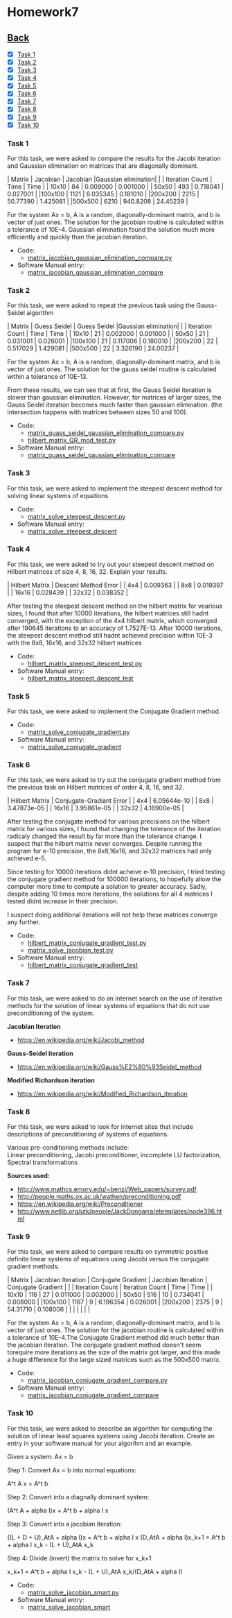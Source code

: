 # Homework7<br>

## [Back](../)

- [x] [Task 1](#task-1)
- [x] [Task 2](#task-2)
- [x] [Task 3](#task-3)
- [x] [Task 4](#task-4)
- [x] [Task 5](#task-5)
- [x] [Task 6](#task-6)
- [x] [Task 7](#task-7)
- [x] [Task 8](#task-8)
- [x] [Task 9](#task-9)
- [x] [Task 10](#task-10)

### Task 1
For this task, we were asked to compare the results for the Jacobi iteration and Gaussian elimination on matrices that are diagonally dominant.

| Matrix |    Jacobian        |     Jacobian       |Gaussian elimination|
|        |  Iteration Count   |        Time        |        Time        |
| 10x10  | 84				  | 0.009000  		   |      0.001000      |
| 50x50  | 493				  | 0.718041  		   |      0.027001      |
|100x100 | 1121				  | 6.035345  		   |      0.181010      |
|200x200 | 2215				  | 50.77390  	       |      1.425081      |
|500x500 | 6210			      | 940.8208  		   |      24.45239      |

For the system Ax = b, A is a random, diagonally-dominant matrix, and b is vector of just ones. The solution for the jacobian routine is calculated within a tolerance of 10E-4. Gaussian elimination found the solution much more efficiently and quickly than the jacobian iteration.

- Code:
  - [matrix_jacobian_gaussian_elimination_compare.py](Task1/matrix_jacobian_gaussian_elimination_compare.py)
- Software Manual entry:
  - [matrix_jacobian_gaussian_elimination_compare](../software_manual/matrix_jacobian_gaussian_elimination_compare/matrix_jacobian_gaussian_elimination_compare.md)

### Task 2
For this task, we were asked to repeat the previous task using the Gauss-Seidel algorithm

| Matrix |    Guess Seidel    |     Guess Seidel   |Gaussian elimination|
|        |  Iteration Count   |        Time        |        Time        |
| 10x10  | 21				  | 0.002000  		   |      0.001000      |
| 50x50  | 21				  | 0.031001  		   |      0.026001      |
|100x100 | 21				  | 0.117006  		   |      0.180010      |
|200x200 | 22				  | 0.517029  	       |      1.429081      |
|500x500 | 22			      | 3.326190  		   |      24.00237      |


For the system Ax = b, A is a random, diagonally-dominant matrix, and b is vector of just ones. The solution for the gauss seidel routine is calculated within a tolerance of 10E-13.

From these results, we can see that at first, the Gauss Seidel iteration is slower than gaussian elimination. However, for matrices of larger sizes, the Gauss Seidel iteration becomes much faster than gaussian elimination. (the intersection happens with matrices between sizes 50 and 100).


- Code:
  - [matrix_guass_seidel_gaussian_elimination_compare.py](Task2/matrix_guass_seidel_gaussian_elimination_compare.py)
  - [hilbert_matrix_QR_mod_test.py](Task2/hilbert_matrix_QR_mod_test.py)
- Software Manual entry:
  - [matrix_guass_seidel_gaussian_elimination_compare](../software_manual/matrix_guass_seidel_gaussian_elimination_compare/matrix_guass_seidel_gaussian_elimination_compare.md)

### Task 3
For this task, we were asked to implement the steepest descent method for solving linear systems of equations

- Code:
  - [matrix_solve_steepest_descent.py](Task3/matrix_solve_steepest_descent.py)
- Software Manual entry:
  - [matrix_solve_steepest_descent](../software_manual/matrix_solve_steepest_descent/matrix_solve_steepest_descent.md)

### Task 4
For this task, we were asked to try out your steepest descent method on Hilbert matrices of size 4, 8, 16, 32. Explain your results. 

| Hilbert Matrix | Descent Method Error |
| 4x4            | 0.009363		        |
| 8x8            | 0.019397		        |
| 16x16          | 0.028439		        |
| 32x32          | 0.038352	            |

After testing the steepest descent method on the hilbert matrix for vearious sizes, I found that after 10000 iterations, the hilbert matrices still hadnt converged,
with the exception of the 4x4 hilbert matrix, which converged after 190645 iterations to an accuracy of 1.7527E-13. After 10000 iterations, the steepest descent method 
still hadnt achieved precision within 10E-3 with the 8x8, 16x16, and 32x32 hilbert matrices

- Code:
  - [hilbert_matrix_steepest_descent_test.py](Task4/hilbert_matrix_steepest_descent_test.py)
- Software Manual entry:
  - [hilbert_matrix_steepest_descent_test](../software_manual/hilbert_matrix_steepest_descent_test/hilbert_matrix_steepest_descent_test.md)

### Task 5
For this task, we were asked to implement the Conjugate Gradient method.

- Code:
  - [matrix_solve_conjugate_gradient.py](Task5/matrix_solve_conjugate_gradient.py)
- Software Manual entry:
  - [matrix_solve_conjugate_gradient](../software_manual/matrix_solve_conjugate_gradient/matrix_solve_conjugate_gradient.md)

### Task 6
For this task, we were asked to try out the conjugate gradient method from the previous task on Hilbert matrices of order 4, 8, 16, and 32.

| Hilbert Matrix | Conjugate-Gradiant Error |
| 4x4            | 6.05644e-10		        |
| 8x8            | 3.47873e-05		        |
| 16x16          | 3.95861e-05		        |
| 32x32          | 4.16900e-05		        |

After testing the conjugate method for various precisions on the hilbert matrix for various sizes, I found that changing the tolerance of the iteration radicaly changed the result by far more than the tolerance change. I suspect that the hilbert matrix never converges. Despite running the program for e-10 precision, the 8x8,16x16, and 32x32 matrices had only achieved e-5.

Since testing for 10000 iterations didnt acheive e-10 precision, I tried testing the conjugate gradient method for 100000 iterations, to hopefully allow the computer more time to compute a solution to greater accuracy. Sadly, despite adding 10 times more iterations, the solutions for all 4 matrices I tested didnt increase in their precision.

I suspect doing additional iterations will not help these matrices converge any further.

- Code:
  - [hilbert_matrix_conjugate_gradient_test.py](Task6/hilbert_matrix_conjugate_gradient_test.py)
  - [matrix_solve_jacobian_test.py](Task6/matrix_solve_jacobian_test.py)
- Software Manual entry:
  - [hilbert_matrix_conjugate_gradient_test](../software_manual/hilbert_matrix_conjugate_gradient_test/hilbert_matrix_conjugate_gradient_test.md)

### Task 7
For this task, we were asked to do an internet search on the use of iterative methods for the solution of linear systems of equations that do not use preconditioning of the system. 

**Jacobian Iteration**
- https://en.wikipedia.org/wiki/Jacobi_method

**Gauss-Seidel iteration**
- https://en.wikipedia.org/wiki/Gauss%E2%80%93Seidel_method

**Modified Richardson iteration**
- https://en.wikipedia.org/wiki/Modified_Richardson_iteration

### Task 8
For this task, we were asked to look for internet sites that include descriptions of preconditioning of systems of equations.

Various pre-conditioning methods include:<br>
Linear preconditioning, Jacobi preconditioner, incomplete LU factorization, Spectral transformations

**Sources used:**
- http://www.mathcs.emory.edu/~benzi/Web_papers/survey.pdf 
- http://people.maths.ox.ac.uk/wathen/preconditioning.pdf 
- https://en.wikipedia.org/wiki/Preconditioner
- http://www.netlib.org/utk/people/JackDongarra/etemplates/node396.html

### Task 9
For this task, we were asked to compare results on symmetric positive definite linear systems of equations using Jacobi versus the conjugate gradient methods. 

| Matrix | Jacobian Iteration | Conjugate Gradient | Jacobian Iteration | Conjugate Gradient |
|        |  Iteration Count   | Iteration Count    |        Time        |        Time        |
| 10x10  | 116				  | 27  			   |     0.011000       |      0.002000      |
| 50x50  | 516				  | 10  			   |     0.734041       |      0.008000      |
|100x100 | 1167				  | 9  			       |     6.196354       |      0.026001      |
|200x200 | 2375				  | 9  			       |     54.31710       |      0.108006      |
|		 |				      |   			       |                    |                    |

For the system Ax = b, A is a random, diagonally-dominant matrix, and b is vector of just ones. The solution for the jacobian routine is calculated within a tolerance of 10E-4.The Conjugate Gradient method did much better than the jacobian iteration. The conjugate gradient method doesn't seem torequire more iterations as the size of the matrix got larger, and this made a huge difference for the large sized matrices such as the 500x500 matrix.

- Code:
  - [matrix_jacobian_conjugate_gradient_compare.py](Task9/matrix_jacobian_conjugate_gradient_compare.py)
- Software Manual entry:
  - [matrix_jacobian_conjugate_gradient_compare](../software_manual/matrix_jacobian_conjugate_gradient_compare/matrix_jacobian_conjugate_gradient_compare.md)

### Task 10
For this task, we were asked to describe an algorithm for computing the solution of linear least squares systems using Jacobi iteration. Create an entry in your software manual for your algorihm and an example.

Given a system: Ax = b

Step 1: Convert Ax = b into normal equations:

A^t A x = A^t b

Step 2: Convert into a diagnally dominant system:

(A^t A + alpha I)x = A^t b + alpha I x

Step 3: Convert into a jacobian iteration:

((L + D + U)_AtA + alpha I)x = A^t b + alpha I x<bk>
(D_AtA + alpha I)x_k+1 = A^t b + alpha I x_k - (L + U)_AtA x_k

Step 4: Divide (invert) the matrix to solve for x_k+1

x_k+1 = A^t b + alpha I x_k - (L + U)_AtA x_k/(D_AtA + alpha I)

- Code:
  - [matrix_solve_jacobian_smart.py](Task10/matrix_solve_jacobian_smart.py)
- Software Manual entry:
  - [matrix_solve_jacobian_smart](../software_manual/matrix_solve_jacobian_smart/matrix_solve_jacobian_smart.md)
